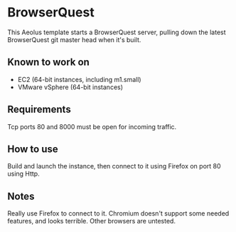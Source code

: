 BrowserQuest
============

This Aeolus template starts a BrowserQuest server,
pulling down the latest BrowserQuest git master head
when it's built.

Known to work on
----------------

* EC2 (64-bit instances, including m1.small)
* VMware vSphere (64-bit instances)

Requirements
------------

Tcp ports 80 and 8000 must be open for incoming
traffic.

How to use
----------

Build and launch the instance, then connect to it
using Firefox on port 80 using Http.

Notes
-----

Really use Firefox to connect to it.  Chromium
doesn't support some needed features, and looks
terrible.  Other browsers are untested.
